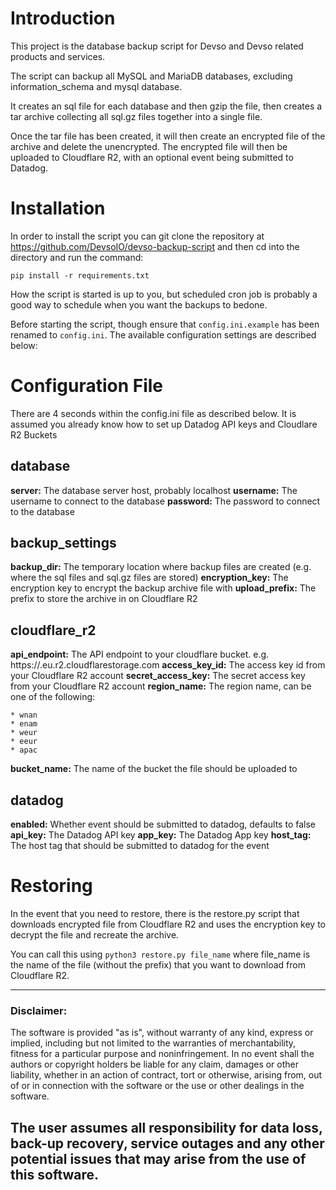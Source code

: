 # Introduction
This project is the database backup script 
for Devso and Devso related products and 
services. 

The script can backup all MySQL and MariaDB
databases, excluding information_schema and
mysql database. 

It creates an sql file for each database 
and then gzip the file, then creates a tar
archive collecting all sql.gz files together
into a single file. 

Once the tar file has been created, it will
then create an encrypted file of the archive
and delete the unencrypted. The encrypted
file will then be uploaded to Cloudflare 
R2, with an optional event being submitted
to Datadog. 

# Installation
In order to install the script you can git clone
the repository at https://github.com/DevsoIO/devso-backup-script
and then cd into the directory and run the command:

```shell
pip install -r requirements.txt
```

How the script is started is up to you, but scheduled
cron job is probably a good way to schedule when you
want the backups to bedone. 

Before starting the script, though ensure that 
`config.ini.example` has been renamed to `config.ini`.
The available configuration settings are described below:

# Configuration File
There are 4 seconds within the config.ini file as 
described below. It is assumed you already know 
how to set up Datadog API keys and Cloudlare R2 Buckets

## database
**server:** The database server host, probably localhost
**username:** The username to connect to the database
**password:** The password to connect to the database

## backup_settings
**backup_dir:** The temporary location where backup
files are created (e.g. where the sql files and 
sql.gz files are stored)
**encryption_key:** The encryption key to encrypt the 
backup archive file with
**upload_prefix:** The prefix to store the archive in
on Cloudflare R2

## cloudflare_r2
**api_endpoint:** The API endpoint to your cloudflare
bucket. e.g. https://<account-id>.eu.r2.cloudflarestorage.com
**access_key_id:** The access key id from your Cloudflare
R2 account
**secret_access_key:** The secret access key from your
Cloudflare R2 account
**region_name:** The region name, can be one of the 
following:

    * wnan
    * enam
    * weur
    * eeur
    * apac

**bucket_name:** The name of the bucket the file
should be uploaded to

## datadog
**enabled:** Whether event should be submitted to 
datadog, defaults to false
**api_key:** The Datadog API key
**app_key:** The Datadog App key
**host_tag:** The host tag that should be submitted
to datadog for the event

# Restoring 
In the event that you need to restore, there is the restore.py script that downloads 
encrypted file from Cloudflare R2 and uses the encryption key to decrypt the file
and recreate the archive. 

You can call this using `python3 restore.py file_name` where file_name is the name
of the file (without the prefix) that you want to download from Cloudflare R2.

---------------------------------------------------------------------------------------
### **Disclaimer:**

The software is provided "as is", without warranty of any kind, express or implied,
including but not limited to the warranties of merchantability, fitness for a
particular purpose and noninfringement. In no event shall the authors or copyright
holders be liable for any claim, damages or other liability, whether in an action
of contract, tort or otherwise, arising from, out of or in connection with the
software or the use or other dealings in the software.

The user assumes all responsibility for data loss, back-up recovery, service outages
and any other potential issues that may arise from the use of this software.
---------------------------------------------------------------------------------------